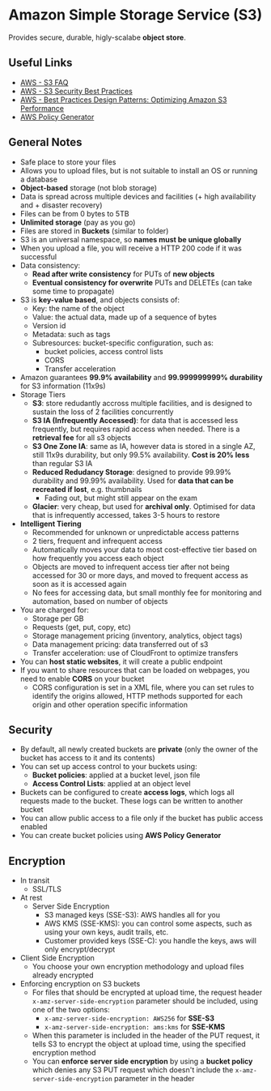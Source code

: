 # Amazon Simple Storage Service (S3)
Provides secure, durable, higly-scalabe **object store**.

## Useful Links
- [AWS - S3 FAQ](https://aws.amazon.com/s3/faqs/)
- [AWS - S3 Security Best Practices](https://docs.aws.amazon.com/AmazonS3/latest/dev/security-best-practices.html)
- [AWS - Best Practices Design Patterns: Optimizing Amazon S3 Performance](https://docs.aws.amazon.com/AmazonS3/latest/dev/optimizing-performance.html)
- [AWS Policy Generator](https://awspolicygen.s3.amazonaws.com/policygen.html)

## General Notes
- Safe place to store your files
- Allows you to upload files, but is not suitable to install an OS or running a database
- **Object-based** storage (not blob storage)
- Data is spread across multiple devices and facilities (+ high availability and + disaster recovery)
- Files can be from 0 bytes to 5TB
- **Unlimited storage** (pay as you go)
- Files are stored in **Buckets** (similar to folder)
- S3 is an universal namespace, so **names must be unique globally**
- When you upload a file, you will receive a HTTP 200 code if it was successful
- Data consistency:
    - **Read after write consistency** for PUTs of **new objects**
    - **Eventual consistency for overwrite** PUTs and DELETEs (can take some time to propagate)
- S3 is **key-value based**, and objects consists of:
    - Key: the name of the object
    - Value: the actual data, made up of a sequence of bytes
    - Version id
    - Metadata: such as tags
    - Subresources: bucket-specific configuration, such as:
        - bucket policies, access control lists
        - CORS
        - Transfer acceleration
- Amazon guarantees **99.9% availability** and **99.999999999% durability** for S3 information (11x9s) 
- Storage Tiers
    - **S3**: store redudantly accross multiple facilities, and is designed to sustain the loss of 2 facilities concurrently
    - **S3 IA (Infrequently Accessed)**: for data that is accessed less frequently, but requires rapid access when needed. There is a **retrieval fee** for all s3 objects
    - **S3 One Zone IA**: same as IA, however data is stored in a single AZ, still 11x9s durability, but only 99.5% availability. **Cost is 20% less** than regular S3 IA
    - **Reduced Redudancy Storage**: designed to provide 99.99% durability and 99.99% availability. Used for **data that can be recreated if lost**, e.g. thumbnails
        - Fading out, but might still appear on the exam
    - **Glacier**: very cheap, but used for **archival only**. Optimised for data that is infrequently accessed, takes 3-5 hours to restore
- **Intelligent Tiering**
    - Recommended for unknown or unpredictable access patterns
    - 2 tiers, frequent and infrequent access
    - Automatically moves your data to most cost-effective tier based on how frequently you access each object
    - Objects are moved to infrequent access tier after not being accessed for 30 or more days, and moved to frequent access as soon as it is accessed again
    - No fees for accessing data, but small monthly fee for monitoring and automation, based on number of objects
- You are charged for:
    - Storage per GB
    - Requests (get, put, copy, etc)
    - Storage management pricing (inventory, analytics, object tags)
    - Data management pricing: data transferred out of s3
    - Transfer acceleration: use of CloudFront to optimize transfers
- You can **host static websites**, it will create a public endpoint
- If you want to share resources that can be loaded on webpages, you need to enable **CORS** on your bucket
    - CORS configuration is set in a XML file, where you can set rules to identify the origins allowed, HTTP methods supported for each origin and other operation specific information

## Security
- By default, all newly created buckets are **private** (only the owner of the bucket has access to it and its contents)
- You can set up access control to your buckets using:
    - **Bucket policies**: applied at a bucket level, json file
    - **Access Control Lists**: applied at an object level
- Buckets can be configured to create **access logs**, which logs all requests made to the bucket. These logs can be written to another bucket
- You can allow public access to a file only if the bucket has public access enabled
- You can create bucket policies using **AWS Policy Generator**

## Encryption
- In transit
    - SSL/TLS
- At rest
    - Server Side Encryption
        - S3 managed keys (SSE-S3): AWS handles all for you
        - AWS KMS (SSE-KMS): you can control some aspects, such as using your own keys, audit trails, etc.
        - Customer provided keys (SSE-C): you handle the keys, aws will only encrypt/decrypt
- Client Side Encryption
    - You choose your own encryption methodology and upload files already encrypted
- Enforcing encryption on S3 buckets
    - For files that should be encrypted at upload time, the request header `x-amz-server-side-encryption` parameter should be included, using one of the two options:
        - `x-amz-server-side-encryption: AWS256` for **SSE-S3**
        - `x-amz-server-side-encryption: ams:kms` for **SSE-KMS**
    - When this parameter is included in the header of the PUT request, it tells S3 to encrypt the object at upload time, using the specified encryption method
    - You can **enforce server side encryption** by using a **bucket policy** which denies any S3 PUT request which doesn't include the `x-amz-server-side-encryption` parameter in the header